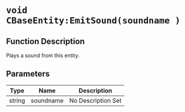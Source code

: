 # `void CBaseEntity:EmitSound(soundname )`
## Function Description
Plays a sound from this entity.
## Parameters
Type|Name|Description
--|--|--
string|soundname|No Description Set
